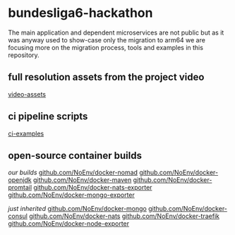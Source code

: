 # bundesliga6-hackathon
The main application and dependent microservices are not public but as it was anyway used to show-case only the migration to arm64 we are focusing more on the migration process, tools and examples in this repository.

## full resolution assets from the project video
[video-assets](https://github.com/NoEnv/bundesliga6-hackathon/tree/main/video-assets)

## ci pipeline scripts
[ci-examples](https://github.com/NoEnv/bundesliga6-hackathon/tree/main/ci-examples)

## open-source container builds
_our builds_
[github.com/NoEnv/docker-nomad](https://github.com/NoEnv/docker-nomad)
[github.com/NoEnv/docker-openjdk](https://github.com/NoEnv/docker-openjdk)
[github.com/NoEnv/docker-maven](https://github.com/NoEnv/docker-maven)
[github.com/NoEnv/docker-promtail](https://github.com/NoEnv/docker-promtail)
[github.com/NoEnv/docker-nats-exporter](https://github.com/NoEnv/docker-nats-exporter)
[github.com/NoEnv/docker-mongo-exporter](https://github.com/NoEnv/docker-mongo-exporter)

_just inherited_
[github.com/NoEnv/docker-mongo](https://github.com/NoEnv/docker-mongo)
[github.com/NoEnv/docker-consul](https://github.com/NoEnv/docker-consul)
[github.com/NoEnv/docker-nats](https://github.com/NoEnv/docker-nats)
[github.com/NoEnv/docker-traefik](https://github.com/NoEnv/docker-traefik)
[github.com/NoEnv/docker-node-exporter](https://github.com/NoEnv/docker-node-exporter)
